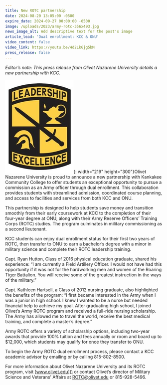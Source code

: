```yaml
---
title: New ROTC partnership
date: 2024-08-20 13:05:00 -0500
expire_date: 2024-09-27 00:00:00 -0500
image: /uploads/2023/army-rotc-356x493.jpg
news_image_alt: Add descriptive text for the post's image
article_lead: 'Dual enrollment: KCC & ONU'
video_content: false
video_link: https://youtu.be/4d2LkGjg5bM
press_release: false
---
```

*Editor’s note: This press release from Olivet Nazarene University details a new partnership with KCC.*

![Leadership, Excellence Army ROTC emblem](/uploads/2023/army-rotc-logo219x300.jpg "Army ROTC Emblem"){: width="219" height="300"}Olivet Nazarene University is proud to announce a new partnership with Kankakee Community College to offer students an exceptional opportunity to pursue a commission as an Army officer through dual enrollment. This collaboration provides students with streamlined admission, coordinated course planning, and access to facilities and services from both KCC and ONU.

This partnership is designed to help students save money and transition smoothly from their early coursework at KCC to the completion of their four-year degree at ONU, along with their Army Reserve Officers’ Training Corps (ROTC) studies. The program culminates in military commissioning as a second lieutenant.

KCC students can enjoy dual enrollment status for their first two years of ROTC, then transfer to ONU to earn a bachelor’s degree with a minor in military science and complete their ROTC leadership training.

Capt. Ryan Hutton, Class of 2016 physical education graduate, shared his experience: “I am currently a Field Artillery Officer. I would not have had this opportunity if it was not for the hardworking men and women of the Roaring Tiger Battalion. You will receive some of the greatest instruction in the ways of the military.”

Capt. Kathleen Hartsell, a Class of 2012 nursing graduate, also highlighted the benefits of the program: “I first became interested in the Army when I was a junior in high school. I knew I wanted to be a nurse but needed financial help to achieve my goal. After graduating high school, I joined Olivet’s Army ROTC program and received a full-ride nursing scholarship. The Army has allowed me to travel the world, receive the best medical training, and complete a master’s degree.”

Army ROTC offers a variety of scholarship options, including two-year awards that provide 100% tuition and fees annually or room and board up to $12,000, which students may qualify for once they transfer to ONU.

To begin the Army ROTC dual enrollment process, please contact a KCC academic advisor by emailing or by calling 815-802-8500.

For more information about Olivet Nazarene University and its ROTC program, visit [www.olivet.edu]() or contact Olivet’s director of Military Science and Veterans’ Affairs at [ROTC@olivet.edu]() or 815-928-5496.

&nbsp;